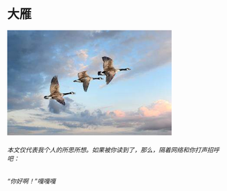 
# 大雁

![加拿大大雁](https://github.com/cikelichu/lichudoc/blob/master/%E7%BD%97%E5%88%87%E6%96%AF%E7%89%B9%E5%A0%A1/resources/%E5%8A%A0%E6%8B%BF%E5%A4%A7%E5%A4%A7%E9%9B%81.jpeg?raw=true)

  ###### 本文仅代表我个人的所思所想。如果被你读到了，那么，隔着网络和你打声招呼吧：
 ###### “你好啊！”嘎嘎嘎
<!--stackedit_data:
eyJoaXN0b3J5IjpbLTE4NTQ3MzM3MDFdfQ==
-->